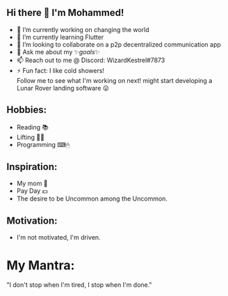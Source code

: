## Hi there 👋 I'm Mohammed!
- 🔭 I’m currently working on changing the world
- 🌱 I’m currently learning Flutter
- 👯 I’m looking to collaborate on a p2p decentralized communication app
- 💬 Ask me about my ✨_goals_✨
- 📫 Reach out to me @ Discord: WizardKestrel#7873
- ⚡ Fun fact: I like cold showers!
<br>Follow me to see what I'm working on next! might start developing a Lunar Rover landing software 😛
## Hobbies:
- Reading 📚
- Lifting 🏋️‍♀️
- Programming ⌨🖱
## Inspiration:
- My mom 💖
- Pay Day 💵
- The desire to be Uncommon among the Uncommon.
## Motivation:
- I'm not motivated, I'm driven.
# My Mantra:
"I don't stop when I'm tired, I stop when I'm done."

<!--
**bigb45/bigb45** is a ✨ _special_ ✨ repository because its `README.md` (this file) appears on your GitHub profile.

Here are some ideas to get you started:

- 🔭 I’m currently working on ...
- 🌱 I’m currently learning ...
- 👯 I’m looking to collaborate on ...
- 🤔 I’m looking for help with ...
- 💬 Ask me about ...
- 📫 How to reach me: ...
- 😄 Pronouns: ...
- ⚡ Fun fact: ...
-->
